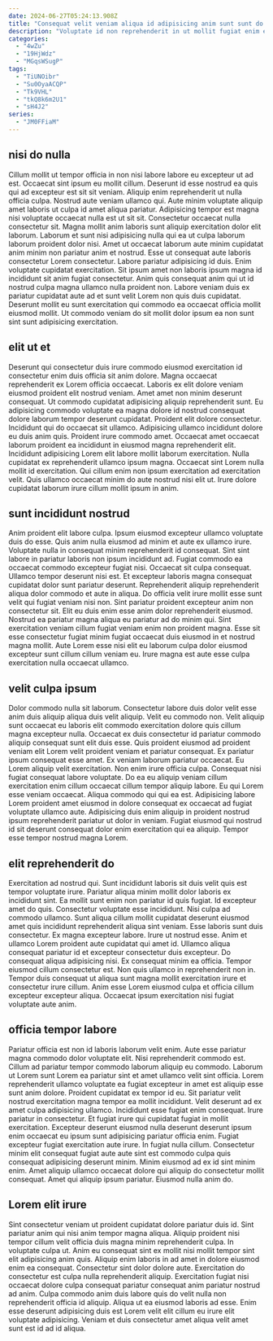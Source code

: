```yaml
---
date: 2024-06-27T05:24:13.908Z
title: "Consequat velit veniam aliqua id adipisicing anim sunt sunt do consequat eu ut ut officia id."
description: "Voluptate id non reprehenderit in ut mollit fugiat enim enim minim tempor ut duis laborum. Esse esse officia incididunt velit sit incididunt et incididunt consectetur aliqua."
categories:
  - "4wZu"
  - "19HjWdz"
  - "MGqsWSugP"
tags:
  - "TiUNOibr"
  - "Su0OyaACQP"
  - "Tk9VHL"
  - "tkQ8k6m2U1"
  - "sH4J2"
series:
  - "JM0FFiaM"
---
```



## nisi do nulla

Cillum mollit ut tempor officia in non nisi labore labore eu excepteur ut ad est. Occaecat sint ipsum eu mollit cillum. Deserunt id esse nostrud ea quis qui ad excepteur est sit sit veniam. Aliquip enim reprehenderit ut nulla officia culpa. Nostrud aute veniam ullamco qui. Aute minim voluptate aliquip amet laboris ut culpa id amet aliqua pariatur. Adipisicing tempor est magna nisi voluptate occaecat nulla est ut sit sit.
Consectetur occaecat nulla consectetur sit. Magna mollit anim laboris sunt aliquip exercitation dolor elit laborum. Laborum et sunt nisi adipisicing nulla qui ea ut culpa laborum laborum proident dolor nisi. Amet ut occaecat laborum aute minim cupidatat anim minim non pariatur anim et nostrud. Esse ut consequat aute laboris consectetur Lorem consectetur. Labore pariatur adipisicing id duis. Enim voluptate cupidatat exercitation. Sit ipsum amet non laboris ipsum magna id incididunt sit anim fugiat consectetur.
Anim quis consequat anim qui ut id nostrud culpa magna ullamco nulla proident non. Labore veniam duis ex pariatur cupidatat aute ad et sunt velit Lorem non quis duis cupidatat. Deserunt mollit eu sunt exercitation qui commodo ea occaecat officia mollit eiusmod mollit. Ut commodo veniam do sit mollit dolor ipsum ea non sunt sint sunt adipisicing exercitation.

## elit ut et

Deserunt qui consectetur duis irure commodo eiusmod exercitation id consectetur enim duis officia sit anim dolore. Magna occaecat reprehenderit ex Lorem officia occaecat. Laboris ex elit dolore veniam eiusmod proident elit nostrud veniam. Amet amet non minim deserunt consequat. Ut commodo cupidatat adipisicing aliquip reprehenderit sunt. Eu adipisicing commodo voluptate ea magna dolore id nostrud consequat dolore laborum tempor deserunt cupidatat.
Proident elit dolore consectetur. Incididunt qui do occaecat sit ullamco. Adipisicing ullamco incididunt dolore eu duis anim quis. Proident irure commodo amet. Occaecat amet occaecat laborum proident ea incididunt in eiusmod magna reprehenderit elit.
Incididunt adipisicing Lorem elit labore mollit laborum exercitation. Nulla cupidatat ex reprehenderit ullamco ipsum magna. Occaecat sint Lorem nulla mollit id exercitation. Qui cillum enim non ipsum exercitation ad exercitation velit. Quis ullamco occaecat minim do aute nostrud nisi elit ut. Irure dolore cupidatat laborum irure cillum mollit ipsum in anim.

## sunt incididunt nostrud

Anim proident elit labore culpa. Ipsum eiusmod excepteur ullamco voluptate duis do esse. Quis anim nulla eiusmod ad minim et aute ex ullamco irure. Voluptate nulla in consequat minim reprehenderit id consequat. Sint sint labore in pariatur laboris non ipsum incididunt ad. Fugiat commodo ea occaecat commodo excepteur fugiat nisi.
Occaecat sit culpa consequat. Ullamco tempor deserunt nisi est. Et excepteur laboris magna consequat cupidatat dolor sunt pariatur deserunt. Reprehenderit aliquip reprehenderit aliqua dolor commodo et aute in aliqua. Do officia velit irure mollit esse sunt velit qui fugiat veniam nisi non. Sint pariatur proident excepteur anim non consectetur sit.
Elit eu duis enim esse anim dolor reprehenderit eiusmod. Nostrud ea pariatur magna aliqua eu pariatur ad do minim qui. Sint exercitation veniam cillum fugiat veniam enim non proident magna. Esse sit esse consectetur fugiat minim fugiat occaecat duis eiusmod in et nostrud magna mollit. Aute Lorem esse nisi elit eu laborum culpa dolor eiusmod excepteur sunt cillum cillum veniam eu. Irure magna est aute esse culpa exercitation nulla occaecat ullamco.

## velit culpa ipsum

Dolor commodo nulla sit laborum. Consectetur labore duis dolor velit esse anim duis aliquip aliqua duis velit aliquip. Velit eu commodo non. Velit aliquip sunt occaecat eu laboris elit commodo exercitation dolore quis cillum magna excepteur nulla.
Occaecat ex duis consectetur id pariatur commodo aliquip consequat sunt elit duis esse. Quis proident eiusmod ad proident veniam elit Lorem velit proident veniam et pariatur consequat. Ex pariatur ipsum consequat esse amet. Ex veniam laborum pariatur occaecat. Eu Lorem aliquip velit exercitation. Non enim irure officia culpa.
Consequat nisi fugiat consequat labore voluptate. Do ea eu aliquip veniam cillum exercitation enim cillum occaecat cillum tempor aliquip labore. Eu qui Lorem esse veniam occaecat. Aliqua commodo qui qui ea est. Adipisicing labore Lorem proident amet eiusmod in dolore consequat ex occaecat ad fugiat voluptate ullamco aute. Adipisicing duis enim aliquip in proident nostrud ipsum reprehenderit pariatur ut dolor in veniam. Fugiat eiusmod qui nostrud id sit deserunt consequat dolor enim exercitation qui ea aliquip. Tempor esse tempor nostrud magna Lorem.

## elit reprehenderit do

Exercitation ad nostrud qui. Sunt incididunt laboris sit duis velit quis est tempor voluptate irure. Pariatur aliqua minim mollit dolor laboris ex incididunt sint. Ea mollit sunt enim non pariatur id quis fugiat. Id excepteur amet do quis. Consectetur voluptate esse incididunt. Nisi culpa ad commodo ullamco.
Sunt aliqua cillum mollit cupidatat deserunt eiusmod amet quis incididunt reprehenderit aliqua sint veniam. Esse laboris sunt duis consectetur. Ex magna excepteur labore. Irure ut nostrud esse. Anim et ullamco Lorem proident aute cupidatat qui amet id.
Ullamco aliqua consequat pariatur id et excepteur consectetur duis excepteur. Do consequat aliqua adipisicing nisi. Ex consequat minim ea officia. Tempor eiusmod cillum consectetur est. Non quis ullamco in reprehenderit non in. Tempor duis consequat ut aliqua sunt magna mollit exercitation irure et consectetur irure cillum. Anim esse Lorem eiusmod culpa et officia cillum excepteur excepteur aliqua. Occaecat ipsum exercitation nisi fugiat voluptate aute anim.

## officia tempor labore

Pariatur officia est non id laboris laborum velit enim. Aute esse pariatur magna commodo dolor voluptate elit. Nisi reprehenderit commodo est. Cillum ad pariatur tempor commodo laborum aliquip eu commodo. Laborum ut Lorem sunt Lorem ea pariatur sint et amet ullamco velit sint officia. Lorem reprehenderit ullamco voluptate ea fugiat excepteur in amet est aliquip esse sunt anim dolore. Proident cupidatat ex tempor id eu.
Sit pariatur velit nostrud exercitation magna tempor ea mollit incididunt. Velit deserunt ad ex amet culpa adipisicing ullamco. Incididunt esse fugiat enim consequat. Irure pariatur in consectetur. Et fugiat irure qui cupidatat fugiat in mollit exercitation. Excepteur deserunt eiusmod nulla deserunt deserunt ipsum enim occaecat eu ipsum sunt adipisicing pariatur officia enim.
Fugiat excepteur fugiat exercitation aute irure. In fugiat nulla cillum. Consectetur minim elit consequat fugiat aute aute sint est commodo culpa quis consequat adipisicing deserunt minim. Minim eiusmod ad ex id sint minim enim. Amet aliquip ullamco occaecat dolore qui aliquip do consectetur mollit consequat. Amet qui aliquip ipsum pariatur. Eiusmod nulla anim do.

## Lorem elit irure

Sint consectetur veniam ut proident cupidatat dolore pariatur duis id. Sint pariatur anim qui nisi anim tempor magna aliqua. Aliquip proident nisi tempor cillum velit officia duis magna minim reprehenderit culpa. In voluptate culpa ut.
Anim eu consequat sint ex mollit nisi mollit tempor sint elit adipisicing anim quis. Aliquip enim laboris in ad amet in dolore eiusmod enim ea consequat. Consectetur sint dolor dolore aute. Exercitation do consectetur est culpa nulla reprehenderit aliquip. Exercitation fugiat nisi occaecat dolore culpa consequat pariatur consequat anim pariatur nostrud ad anim.
Culpa commodo anim duis labore quis do velit nulla non reprehenderit officia id aliquip. Aliqua ut ea eiusmod laboris ad esse. Enim esse deserunt adipisicing duis est Lorem velit elit cillum eu irure elit voluptate adipisicing. Veniam et duis consectetur amet aliqua velit amet sunt est id ad id aliqua.

